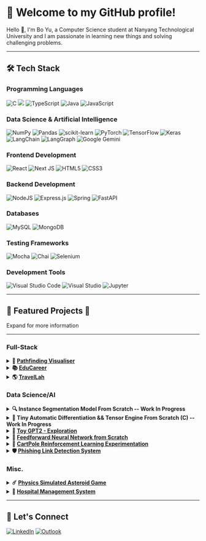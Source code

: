 # 🌟 **Welcome to my GitHub profile!**
Hello 👋, I'm Bo Yu, a Computer Science student at Nanyang Technological University and I am passionate in learning new things and solving challenging problems.

---
## 🛠️ Tech Stack
### Programming Languages
![C](https://img.shields.io/badge/c-%2300599C.svg?style=for-the-badge&logo=c&logoColor=white) ![](https://img.shields.io/badge/python-3670A0?style=for-the-badge&logo=python&logoColor=ffdd54) ![TypeScript](https://img.shields.io/badge/typescript-%23007ACC.svg?style=for-the-badge&logo=typescript&logoColor=white) ![Java](https://img.shields.io/badge/java-%23ED8B00.svg?style=for-the-badge&logo=openjdk&logoColor=white) ![JavaScript](https://img.shields.io/badge/javascript-%23323330.svg?style=for-the-badge&logo=javascript&logoColor=%23F7DF1E)
### Data Science & Artificial Intelligence
![NumPy](https://img.shields.io/badge/numpy-%23013243.svg?style=for-the-badge&logo=numpy&logoColor=white) ![Pandas](https://img.shields.io/badge/pandas-%23150458.svg?style=for-the-badge&logo=pandas&logoColor=white) ![scikit-learn](https://img.shields.io/badge/scikit--learn-%23F7931E.svg?style=for-the-badge&logo=scikit-learn&logoColor=white) ![PyTorch](https://img.shields.io/badge/PyTorch-EE4C2C?style=for-the-badge&logo=PyTorch&logoColor=FFFFFF) ![TensorFlow](https://img.shields.io/badge/TensorFlow-%23FF6F00.svg?style=for-the-badge&logo=TensorFlow&logoColor=white) ![Keras](https://img.shields.io/badge/Keras-D00000?style=for-the-badge&logo=Keras&logoColor=FFFFFF) <br/> ![LangChain](https://img.shields.io/badge/LangChain-1C3C3C?style=for-the-badge&logo=LangChain&logoColor=FFFFFF) ![LangGraph](https://img.shields.io/badge/LangGraph-1C3C3C?style=for-the-badge&logo=LangGraph&logoColor=FFFFFF) ![Google Gemini](https://img.shields.io/badge/Google%20Gemini-8E75B2?style=for-the-badge&logo=Google+Gemini&logoColor=FFFFFF)
### Frontend Development
![React](https://img.shields.io/badge/react-%2320232a.svg?style=for-the-badge&logo=react&logoColor=%2361DAFB) ![Next JS](https://img.shields.io/badge/Next-black?style=for-the-badge&logo=next.js&logoColor=white) ![HTML5](https://img.shields.io/badge/html5-%23E34F26.svg?style=for-the-badge&logo=html5&logoColor=white) ![CSS3](https://img.shields.io/badge/css3-%231572B6.svg?style=for-the-badge&logo=css3&logoColor=white)
### Backend Development
![NodeJS](https://img.shields.io/badge/node.js-6DA55F?style=for-the-badge&logo=node.js&logoColor=white) ![Express.js](https://img.shields.io/badge/express.js-%23404d59.svg?style=for-the-badge&logo=express&logoColor=%2361DAFB) ![Spring](https://img.shields.io/badge/spring-%236DB33F.svg?style=for-the-badge&logo=spring&logoColor=white) ![FastAPI](https://img.shields.io/badge/FastAPI-009688?style=for-the-badge&logo=FastAPI&logoColor=FFFFFF)
### Databases
![MySQL](https://img.shields.io/badge/mysql-4479A1.svg?style=for-the-badge&logo=mysql&logoColor=white) ![MongoDB](https://img.shields.io/badge/MongoDB-%234ea94b.svg?style=for-the-badge&logo=mongodb&logoColor=white)
### Testing Frameworks
![Mocha](https://img.shields.io/badge/Mocha-8D6748?style=for-the-badge&logo=Mocha&logoColor=FFFFFF) ![Chai](https://img.shields.io/badge/Chai-A30701?style=for-the-badge&logo=Chai&logoColor=FFFFFF) ![Selenium](https://img.shields.io/badge/Selenium-43B02A?style=for-the-badge&logo=Selenium&logoColor=FFFFFF)
### Development Tools
![Visual Studio Code](https://img.shields.io/badge/Visual%20Studio%20Code-0078d7.svg?style=for-the-badge&logo=visual-studio-code&logoColor=white) ![Visual Studio](https://img.shields.io/badge/Visual%20Studio-5C2D91.svg?style=for-the-badge&logo=visual-studio&logoColor=white) ![Jupyter](https://img.shields.io/badge/Jupyter-F37626?style=for-the-badge&logo=Jupyter&logoColor=FFFFFF)

---

## 🚀 Featured Projects 🚀
Expand for more information

---
### Full-Stack
<details>
  <summary>
    <strong>🏁 <a href="https://github.com/NomadicSasquatch/Pathfinding-Visualiser">Pathfinding Visualiser</a></strong>
  </summary>
  <ul>
    <li>An engaging, web-based visualiser for pathfinding algorithms, featuring user authentication, customizable wall patterns, and real-time maze generation</li>
    <li>Users can register or log in to save up to three unique pattern “slots,” ensuring a personalized experience. Guest users can still explore the visualiser with temporary patterns, which remain until the application is refreshed or closed</li>
  </ul>
</details>
<details>
  <summary>
    <strong>📚 <a href="https://github.com/NomadicSasquatch/EduCareer">EduCareer</a></strong>
  </summary>
  <ul>
    <li>Full-stack web app that integrates a React/TypeScript SPA, Node.js/Express API, and MySQL schema into a single Docker‑ready project with end‑to‑end testing and CI/CD for rapid feature delivery</li>
    <li>Frontend is embedded by a FastAPI‑powered chatbot using Gemini API and Tavily to deliver real‑time, personalised career roadmap</li>
    <li>Provides users(learner, provider, and admin) with dashboards, comprehensive course and enrollment management, and scalable services via clean MVC‑style controllers and reusable components</li>
  </ul>
</details>
<details>
  <summary>
    <strong>🌎 <a href="https://github.com/NomadicSasquatch/TravelLah">TravelLah</a></strong>
  </summary>
  <ul>
    <li>Full-Stack Dynamic AI Travel Companion Web Application</li>
    <li>Web application that uses cutting-edge AI to craft itineraries tailored specifically to your travel preferences, ensuring every plan is as unique</li>
    <li>Incorporates live data such as weather updates, traffic updates and local events, ensuring that your travel plan remains relevant and responsive to real-world conditions</li>
    <li>Combining an intuitive Expo/React Native frontend with a robust Spring Boot/MongoDB backend and advanced AI orchestration, providing a game-changing, end-to-end travel planning solution</li>
  </ul>
</details>

### Data Science/AI
<details>
  <summary>
    <strong>🔍 Instance Segmentation Model From Scratch -- Work In Progress</a></strong>
  </summary>
  <ul>
    <li> Simple instance segmentation model with resnet50 inspired backbone </li>
    <li> For fun </li>
  </ul>
</details>
<details>
  <summary>
    <strong>🧮 Tiny Automatic Differentiation && Tensor Engine From Scratch (C) -- Work In Progress</a></strong>
  </summary>
  <ul>
    <li> Reverse-mode automatic differentiation system from scratch, enabling efficient backpropagation through arbitrary computation graphs </li>
    <li> Extensible modular architecture, supporting core tensor operations, matrix algebra, activation functions, and gradient-based optimization </li>
    <li> For fun </li>
  </ul>
</details>
<details>
  <summary>
    <strong>🤖 <a href="https://github.com/syd9191/GPT2-exploration">Toy GPT2 - Exploration</a></strong>
  </summary>
  <ul>
    <li> Toy/Experimentation with building GPT2 with full training, evaluation, quantization, logging, distributed training support, and token-level streaming from disk </li>
    <li> Modular and research-friendly setup, designed for experimentation with scaling and architecture changes </li>
  </ul>
</details>
<details>
  <summary>
    <strong>🧠 <a href="https://github.com/NomadicSasquatch/Feedforward-Neural-Network">Feedforward Neural Network from Scratch</a></strong>
  </summary>
  <ul>
    <li>Fully custom feedforward neural network framework using Python and NumPy, showcasing both elementwise and vectorized forward passes, and manually implementing backpropagation via the chain rule</li>
    <li>Demonstrates diverse optimizers and weight update strategies across datasets of increasing complexity, with specialized classes for exploring the architecture of neural networks, and a flexible MultiLayerFFN for a closer resemblance to real-world applications</li>
  </ul>
</details>
<details>
  <summary>
    <strong>🛒 <a href="https://github.com/NomadicSasquatch/CartPole_Reinforcement_Learning_Exp">CartPole Reinforcement Learning Experimentation</a></strong>
  </summary>
  <ul>
    <li>Comparative implementation of three reinforcement‑learning algorithms (Monte Carlo, Q‑Learning, and Deep Q‑Network with Double DQN) to solve OpenAI Gym’s CartPole‑v1, highlighting differences in convergence speed, stability, and generalization</li>
    <li>Complete training and evaluation pipeline—including state discretization for tabular methods, ε‑greedy exploration, experience replay for DQN, and episode rendering—providing insights into method trade‑offs and best practices</li>
  </ul>
</details>
<details>
  <summary>
    <strong>🛡️ <a href="https://github.com/NomadicSasquatch/Phishing-Link-Detection">Phishing Link Detection System</a></strong>
  </summary>
  <ul>
    <li>The Phishing Link Detection System utilises machine learning techniques to accurately classify URLs as phishing or legitimate</li>
    <li>This project incorporates data preprocessing, feature selection, class balancing with SMOTE, and hyperparameter-tuned models like Random Forest, ensuring high accuracy and reliability</li>
  </ul>
</details>

### Misc.
<details>
  <summary>
    <strong>☄️ <a href="https://github.com/NomadicSasquatch/Asteroids">Physics Simulated Asteroid Game</a></strong>
  </summary>
  <ul>
    <li>This project puts a twist on the classic arcade-style Asteroids Game where players navigate a spaceship, destroy asteroids, and strive for a high score</li>
    <li>Implemented in Java and every interaction is simulated by real physics laws and theorems, such as asteroid collisions obeying conservation of energy and momentum and kinematics</li>
  </ul>
</details>
<details>
  <summary>
    <strong>🏥 <a href="https://github.com/NomadicSasquatch/SC2002-Hospital-Management-System">Hospital Management System</a></strong>
  </summary>
  <ul>
    <li>A simulated hospital management system that is cleanly laid out and streamlined using OOP concepts along with SOLID and other design principles </li>
    <li>Wide array of interconnected functionalities that are unique to each user type</li>
  </ul>
</details>

---
## 🤝 Let's Connect
[![LinkedIn](https://img.shields.io/badge/linkedin-%230077B5.svg?style=for-the-badge&logo=linkedin&logoColor=white)](https://www.linkedin.com/in/bo-yu-chong-3b52582a9/) [![Outlook](https://img.shields.io/badge/Microsoft_Outlook-0078D4?style=for-the-badge&logo=microsoft-outlook&logoColor=white)](mailto:BCHONG020@e.ntu.edu.sg)

